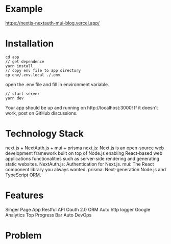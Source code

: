 # Example
https://nextjs-nextauth-mui-blog.vercel.app/

# Installation

```
cd app
// get dependence
yarn install
// copy env file to app directory
cp env/.env.local ./.env
```

open the .env file and fill in environment variable.

```
// start server
yarn dev
```

Your app should be up and running on http://localhost:3000! If it doesn't work, post on GitHub discussions.

# Technology Stack
next.js + NextAuth.js + mui + prisma
next.js: Next.js is an open-source web development framework built on top of Node.js enabling React-based web applications functionalities such as server-side rendering and generating static websites.
NextAuth.js: Authentication for Next.js.
mui: The React component library you always wanted.
prisma: Next-generation Node.js and TypeScript ORM.

# Features
Singer Page App
Restful API
Oauth 2.0
ORM
Auto http logger 
Google Analytics
Top Progress Bar
Auto DevOps

# Problem
